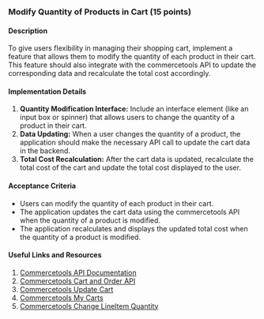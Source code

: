 ### Modify Quantity of Products in Cart (15 points)

#### Description

To give users flexibility in managing their shopping cart, implement a feature that allows them to modify the quantity of each product in their cart. This feature should also integrate with the commercetools API to update the corresponding data and recalculate the total cost accordingly.

#### Implementation Details

1. **Quantity Modification Interface:** Include an interface element (like an input box or spinner) that allows users to change the quantity of a product in their cart.
2. **Data Updating:** When a user changes the quantity of a product, the application should make the necessary API call to update the cart data in the backend.
3. **Total Cost Recalculation:** After the cart data is updated, recalculate the total cost of the cart and update the total cost displayed to the user.

#### Acceptance Criteria

- Users can modify the quantity of each product in their cart.
- The application updates the cart data using the commercetools API when the quantity of a product is modified.
- The application recalculates and displays the updated total cost when the quantity of a product is modified.

#### Useful Links and Resources

1. [Commercetools API Documentation](https://docs.commercetools.com/api)
2. [Commercetools Cart and Order API](https://docs.commercetools.com/api/projects/carts)
3. [Commercetools Update Cart](https://docs.commercetools.com/api/projects/carts#update-cart)
4. [Commercetools My Carts](https://docs.commercetools.com/api/projects/me-carts)
5. [Commercetools Change LineItem Quantity](https://docs.commercetools.com/api/projects/carts#change-lineitem-quantity)
